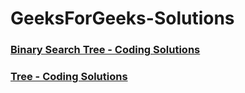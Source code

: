 # GeeksForGeeks-Solutions
### [Binary Search Tree - Coding Solutions](https://github.com/Ushnesha/GeeksForGeeks-Solutions/blob/master/BinarySearchTree.md)
### [Tree - Coding Solutions](https://github.com/Ushnesha/GeeksForGeeks-Solutions/blob/master/Tree.md)

